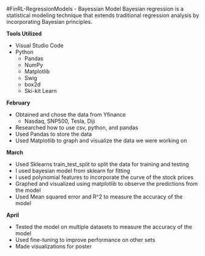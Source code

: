 #FinRL-RegressionModels - Bayessian Model
Bayesian regression is a statistical modeling technique that extends traditional regression analysis by incorporating Bayesian principles. 

**Tools Utilized**

- Visual Studio Code
- Python
  - Pandas
  - NumPy
  - Matplotlib
  - Swig
  - box2d
  - Ski-kit Learn
    
**February**

- Obtained and chose the data from Yfinance
  - Nasdaq, SNP500, Tesla, Diji
- Researched how to use csv, python, and pandas
- Used Pandas to store the data
- Used Matplotlib to graph and visualize the data we were working on

**March**

- Used Sklearns train_test_split to split the data for training and testing
- I used bayesian model from sklearn for fitting
- I used polynomial features to incorporate the curve of the stock prices
- Graphed and visualized using matplotlib to observe the predictions from the model
- Used Mean squared error and R^2 to measure the accuracy of the model

**April**

- Tested the model on multiple datasets to measure the accuracy of the model
- Used fine-tuning to improve performance on other sets
- Made visualizations for poster



